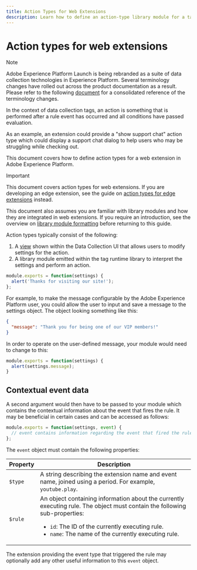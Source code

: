 ```yaml
---
title: Action Types for Web Extensions
description: Learn how to define an action-type library module for a tag extension in a web property.
---
```

# Action types for web extensions

>[!NOTE]
>
>Adobe Experience Platform Launch is being rebranded as a suite of data collection technologies in Experience Platform. Several terminology changes have rolled out across the product documentation as a result. Please refer to the following [document](../../term-updates.md) for a consolidated reference of the terminology changes.

In the context of data collection tags, an action is something that is performed after a rule event has occurred and all conditions have passed evaluation.

As an example, an extension could provide a "show support chat" action type which could display a support chat dialog to help users who may be struggling while checking out.

This document covers how to define action types for a web extension in Adobe Experience Platform.

>[!IMPORTANT]
>
>This document covers action types for web extensions. If you are developing an edge extension, see the guide on [action types for edge extensions](../edge/action-types.md) instead.
>
>This document also assumes you are familiar with library modules and how they are integrated in web extensions. If you require an introduction, see the overview on [library module formatting](./format.md) before returning to this guide.

Action types typically consist of the following:

1. A [view](./views.md) shown within the Data Collection UI that allows users to modify settings for the action.
2. A library module emitted within the tag runtime library to interpret the settings and perform an action.

```js
module.exports = function(settings) {
  alert('Thanks for visiting our site!');
};
```

For example, to make the message configurable by the Adobe Experience Platform user, you could allow the user to input and save a message to the settings object. The object looking something like this:

```json
{
  "message": "Thank you for being one of our VIP members!"
}
```

In order to operate on the user-defined message, your module would need to change to this:

```js
module.exports = function(settings) {
  alert(settings.message);
}
```

## Contextual event data

A second argument would then have to be passed to your module which contains the contextual information about the event that fires the rule. It may be beneficial in certain cases and can be accessed as follows:

```js
module.exports = function(settings, event) {
  // event contains information regarding the event that fired the rule
};
```

The `event` object must contain the following properties:

| Property | Description |
| --- | --- |
| `$type` | A string describing the extension name and event name, joined using a period. For example, `youtube.play`. |
| `$rule` | An object containing information about the currently executing rule. The object must contain the following sub-properties:<ul><li>`id`: The ID of the currently executing rule.</li><li>`name`: The name of the currently executing rule.</li></ul> |

The extension providing the event type that triggered the rule may optionally add any other useful information to this `event` object.
